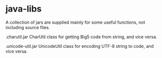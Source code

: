 # java-libs
A collection of jars are supplied mainly for some useful functions, not including source files.

.charutil.jar
CharUtil class for getting Big5 code from string, and vice versa.

.unicode-util.jar
UnicodeUtil class for encoding UTF-8 string to code, and vice versa.